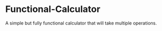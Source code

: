 # Functional-Calculator
A simple but fully functional calculator that will take multiple operations.
